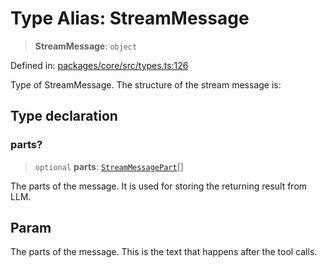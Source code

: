 # Type Alias: StreamMessage

> **StreamMessage**: `object`

Defined in: [packages/core/src/types.ts:126](https://github.com/GeoDaCenter/openassistant/blob/bc4037be52d89829440fcc4aaa1010be73719d16/packages/core/src/types.ts#L126)

Type of StreamMessage. The structure of the stream message is:

## Type declaration

### parts?

> `optional` **parts**: [`StreamMessagePart`](StreamMessagePart.md)[]

The parts of the message. It is used for storing the returning result from LLM.

## Param

The parts of the message. This is the text that happens after the tool calls.

